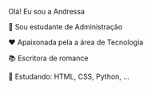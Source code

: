 Olá! Eu sou a Andressa 

💫 Sou estudante de Administração 

❤️ Apaixonada pela a área de Tecnologia 

📚 Escritora de romance 

🌱 Estudando: HTML, CSS, Python,  ...

<!---
Andressadj/Andressadj is a ✨ special ✨ repository because its `README.md` (this file) appears on your GitHub profile.
You can click the Preview link to take a look at your changes.
--->


